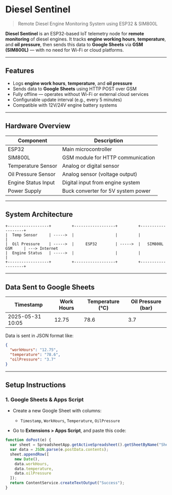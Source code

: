 # Diesel Sentinel 
> Remote Diesel Engine Monitoring System using ESP32 & SIM800L

**Diesel Sentinel** is an ESP32-based IoT telemetry node for **remote monitoring** of diesel engines. It tracks **engine working hours**, **temperature**, and **oil pressure**, then sends this data to **Google Sheets** via **GSM (SIM800L)** — with no need for Wi-Fi or cloud platforms.

---

##  Features
-  Logs **engine work hours**, **temperature**, and **oil pressure**
-  Sends data to **Google Sheets** using HTTP POST over GSM
-  Fully offline — operates without Wi-Fi or external cloud services
-  Configurable update interval (e.g., every 5 minutes)
-  Compatible with 12V/24V engine battery systems

---

##  Hardware Overview

| Component             | Description                        |
|----------------------|------------------------------------|
| ESP32                | Main microcontroller               |
| SIM800L              | GSM module for HTTP communication  |
| Temperature Sensor   | Analog or digital sensor           |
| Oil Pressure Sensor  | Analog sensor (voltage output)     |
| Engine Status Input  | Digital input from engine system   |
| Power Supply         | Buck converter for 5V system power |

---

##  System Architecture

```plaintext
+------------------+         +------------------+         +-------------------+
|  Temp Sensor     | ----->  |                  |         |                   |
|  Oil Pressure    | ----->  |     ESP32        | ----->  |   SIM800L GSM     | ---> Internet
|  Engine Status   | ----->  |                  |         |                   |
+------------------+         +------------------+         +-------------------+
```

---

##  Data Sent to Google Sheets

| Timestamp        | Work Hours | Temperature (°C) | Oil Pressure (bar) |
| ---------------- | ---------- | ---------------- | ------------------ |
| 2025-05-31 10:05 | 12.75      | 78.6             | 3.7                |

Data is sent in JSON format like:

```json
{
  "workHours": "12.75",
  "temperature": "78.6",
  "oilPressure": "3.7"
}
```

---

##  Setup Instructions

### 1. Google Sheets & Apps Script

* Create a new Google Sheet with columns:

  * `Timestamp`, `WorkHours`, `Temperature`, `OilPressure`
* Go to **Extensions > Apps Script**, and paste this code:

```javascript
function doPost(e) {
  var sheet = SpreadsheetApp.getActiveSpreadsheet().getSheetByName("Sheet1");
  var data = JSON.parse(e.postData.contents);
  sheet.appendRow([
    new Date(),
    data.workHours,
    data.temperature,
    data.oilPressure
  ]);
  return ContentService.createTextOutput("Success");
}
```
